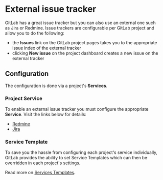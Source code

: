 # External issue tracker

GitLab has a great issue tracker but you can also use an external one such as
Jira or Redmine. Issue trackers are configurable per GitLab project and allow
you to do the following:

- the **Issues** link on the GitLab project pages takes you to the appropriate
  issue index of the external tracker
- clicking **New issue** on the project dashboard creates a new issue on the
  external tracker

## Configuration

The configuration is done via a project's **Services**.

### Project Service

To enable an external issue tracker you must configure the appropriate **Service**.
Visit the links below for details:

- [Redmine](../project_services/redmine.md)
- [Jira](jira.md)

### Service Template

To save you the hassle from configuring each project's service individually,
GitLab provides the ability to set Service Templates which can then be
overridden in each project's settings.

Read more on [Services Templates](../project_services/services_templates.md).
